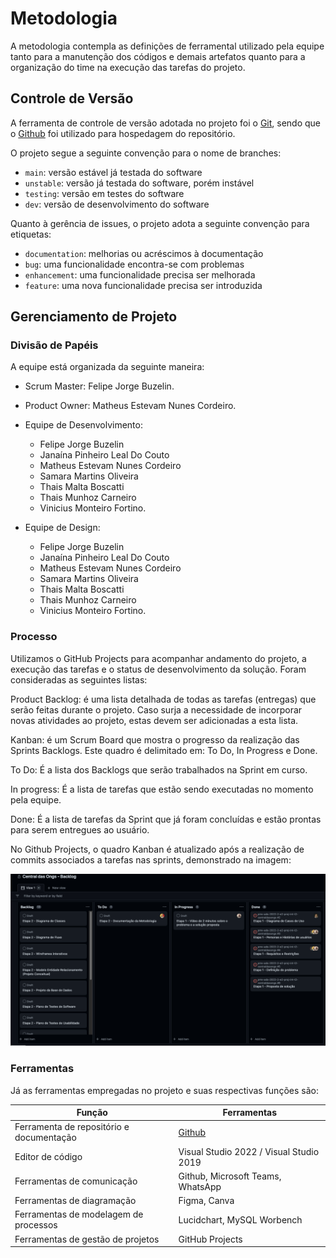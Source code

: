 
# Metodologia

A metodologia contempla as definições de ferramental utilizado pela equipe tanto para a manutenção dos códigos e demais artefatos quanto para a organização do time na execução das tarefas do projeto.

## Controle de Versão

A ferramenta de controle de versão adotada no projeto foi o
[Git](https://git-scm.com/), sendo que o [Github](https://github.com)
foi utilizado para hospedagem do repositório.

O projeto segue a seguinte convenção para o nome de branches:

- `main`: versão estável já testada do software
- `unstable`: versão já testada do software, porém instável
- `testing`: versão em testes do software
- `dev`: versão de desenvolvimento do software

Quanto à gerência de issues, o projeto adota a seguinte convenção para
etiquetas:

- `documentation`: melhorias ou acréscimos à documentação
- `bug`: uma funcionalidade encontra-se com problemas
- `enhancement`: uma funcionalidade precisa ser melhorada
- `feature`: uma nova funcionalidade precisa ser introduzida

## Gerenciamento de Projeto

### Divisão de Papéis

A equipe está organizada da seguinte maneira:

- Scrum Master: Felipe Jorge Buzelin.

- Product Owner: Matheus Estevam Nunes Cordeiro.

- Equipe de Desenvolvimento: 
    - Felipe Jorge Buzelin
    - Janaína Pinheiro Leal Do Couto 
    - Matheus Estevam Nunes Cordeiro 
    - Samara Martins Oliveira 
    - Thais Malta Boscatti 
    - Thais Munhoz Carneiro 
    - Vinicius Monteiro Fortino.

- Equipe de Design:    
    - Felipe Jorge Buzelin
    - Janaína Pinheiro Leal Do Couto 
    - Matheus Estevam Nunes Cordeiro 
    - Samara Martins Oliveira 
    - Thais Malta Boscatti 
    - Thais Munhoz Carneiro 
    - Vinicius Monteiro Fortino.

### Processo

Utilizamos o GitHub Projects para acompanhar andamento do projeto, a execução das tarefas e o status de desenvolvimento da solução. Foram consideradas as seguintes listas:

Product Backlog: é uma lista detalhada de todas as tarefas (entregas) que serão feitas durante o projeto. Caso surja a necessidade de incorporar novas atividades ao projeto, estas devem ser adicionadas a esta lista.

Kanban: é um Scrum Board que mostra o progresso da realização das Sprints Backlogs. Este quadro é delimitado em: To Do, In Progress e Done.

To Do: É a lista dos Backlogs que serão trabalhados na Sprint em curso.

In progress: É a lista de tarefas que estão sendo executadas no momento pela equipe.

Done: É a lista de tarefas da Sprint que já foram concluídas e estão prontas para serem entregues ao usuário.

No Github Projects, o quadro Kanban é atualizado após a realização de commits associados a tarefas nas sprints, demonstrado na imagem:

![Project Backlog](img/Project-Backlog.png)

### Ferramentas

Já as ferramentas empregadas no projeto e suas respectivas funções são:

|Função     |Ferramentas          |
|-----------|---------------------|
|Ferramenta de repositório e documentação | [Github](https://github.com) |
|Editor de código |Visual Studio 2022 /  Visual Studio 2019|
|Ferramentas de comunicação |Github, Microsoft Teams, WhatsApp |
|Ferramentas de diagramação | Figma, Canva|
|Ferramentas de modelagem de processos | Lucidchart, MySQL Worbench |
|Ferramentas de gestão de projetos |GitHub Projects 

